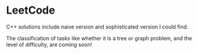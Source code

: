 LeetCode
========

C++ solutions include naive version and sophisticated version I could find. 

The classification of tasks like whether it is a tree or graph problem, and the level of difficulty, are coming soon!
